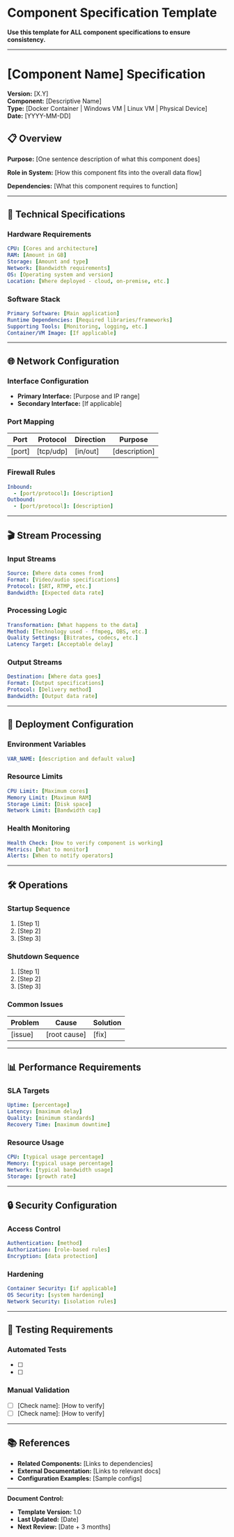 # Component Specification Template

**Use this template for ALL component specifications to ensure consistency.**

---

# [Component Name] Specification

**Version:** [X.Y]  
**Component:** [Descriptive Name]  
**Type:** [Docker Container | Windows VM | Linux VM | Physical Device]  
**Date:** [YYYY-MM-DD]

## 📋 Overview

**Purpose:** [One sentence description of what this component does]

**Role in System:** [How this component fits into the overall data flow]

**Dependencies:** [What this component requires to function]

---

## 🔧 Technical Specifications

### Hardware Requirements
```yaml
CPU: [Cores and architecture]
RAM: [Amount in GB]
Storage: [Amount and type]
Network: [Bandwidth requirements]
OS: [Operating system and version]
Location: [Where deployed - cloud, on-premise, etc.]
```

### Software Stack
```yaml
Primary Software: [Main application]
Runtime Dependencies: [Required libraries/frameworks]
Supporting Tools: [Monitoring, logging, etc.]
Container/VM Image: [If applicable]
```

---

## 🌐 Network Configuration

### Interface Configuration
- **Primary Interface:** [Purpose and IP range]
- **Secondary Interface:** [If applicable]

### Port Mapping
| Port | Protocol | Direction | Purpose |
|------|----------|-----------|---------|
| [port] | [tcp/udp] | [in/out] | [description] |

### Firewall Rules
```yaml
Inbound:
  - [port/protocol]: [description]
Outbound:
  - [port/protocol]: [description]
```

---

## 🎬 Stream Processing

### Input Streams
```yaml
Source: [Where data comes from]
Format: [Video/audio specifications]
Protocol: [SRT, RTMP, etc.]
Bandwidth: [Expected data rate]
```

### Processing Logic
```yaml
Transformation: [What happens to the data]
Method: [Technology used - ffmpeg, OBS, etc.]
Quality Settings: [Bitrates, codecs, etc.]
Latency Target: [Acceptable delay]
```

### Output Streams
```yaml
Destination: [Where data goes]
Format: [Output specifications]
Protocol: [Delivery method]
Bandwidth: [Output data rate]
```

---

## 🚀 Deployment Configuration

### Environment Variables
```yaml
VAR_NAME: [description and default value]
```

### Resource Limits
```yaml
CPU Limit: [Maximum cores]
Memory Limit: [Maximum RAM]
Storage Limit: [Disk space]
Network Limit: [Bandwidth cap]
```

### Health Monitoring
```yaml
Health Check: [How to verify component is working]
Metrics: [What to monitor]
Alerts: [When to notify operators]
```

---

## 🛠️ Operations

### Startup Sequence
1. [Step 1]
2. [Step 2]
3. [Step 3]

### Shutdown Sequence
1. [Step 1]
2. [Step 2]
3. [Step 3]

### Common Issues
| Problem | Cause | Solution |
|---------|-------|----------|
| [issue] | [root cause] | [fix] |

---

## 📊 Performance Requirements

### SLA Targets
```yaml
Uptime: [percentage]
Latency: [maximum delay]
Quality: [minimum standards]
Recovery Time: [maximum downtime]
```

### Resource Usage
```yaml
CPU: [typical usage percentage]
Memory: [typical usage percentage]
Network: [typical bandwidth usage]
Storage: [growth rate]
```

---

## 🔒 Security Configuration

### Access Control
```yaml
Authentication: [method]
Authorization: [role-based rules]
Encryption: [data protection]
```

### Hardening
```yaml
Container Security: [if applicable]
OS Security: [system hardening]
Network Security: [isolation rules]
```

---

## 🧪 Testing Requirements

### Automated Tests
- [ ] [Test name]: [Description]
- [ ] [Test name]: [Description]

### Manual Validation
- [ ] [Check name]: [How to verify]
- [ ] [Check name]: [How to verify]

---

## 📚 References

- **Related Components:** [Links to dependencies]
- **External Documentation:** [Links to relevant docs]
- **Configuration Examples:** [Sample configs]

---

**Document Control:**
- **Template Version:** 1.0
- **Last Updated:** [Date]  
- **Next Review:** [Date + 3 months] 